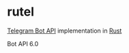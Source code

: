# rutel

[Telegram Bot API](https://core.telegram.org/bots/api) implementation in [Rust](https://www.rust-lang.org/)

Bot API 6.0
